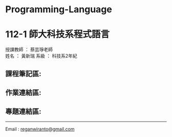 # Programming-Language
# 112-1 師大科技系程式語言

授課教師 ： 蔡芸琤老師  
姓名 ： 黃新瑞 
系級 ： 科技系2年紀

## 課程筆記區:
## 作業連結區:
## 專題連結區:

---


Email : reganwiranto@gmail.com
